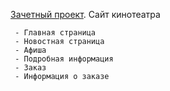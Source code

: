 [Зачетный проект](Lab09). Сайт кинотеатра

     - Главная страница
     - Новостная страница
     - Афиша
     - Подробная информация
     - Заказ
     - Информация о заказе
